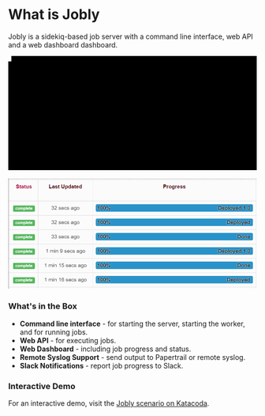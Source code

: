 # What is Jobly

Jobly is a sidekiq-based job server with a command line interface, web API and a web dashboard dashboard.

![](.gitbook/assets/terminal.gif)

![](.gitbook/assets/screen.gif)

### What's in the Box

* **Command line interface** - for starting the server, starting the worker, and for running jobs.
* **Web API** - for executing jobs.
* **Web Dashboard** - including job progress and status.
* **Remote Syslog Support** - send output to Papertrail or remote syslog.
* **Slack Notifications** - report job progress to Slack.


### Interactive Demo

For an interactive demo, visit the [Jobly scenario on Katacoda](https://www.katacoda.com/dannyb/scenarios/jobly).


